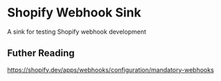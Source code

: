 # Shopify Webhook Sink

A sink for testing Shopify webhook development

## Futher Reading

https://shopify.dev/apps/webhooks/configuration/mandatory-webhooks
